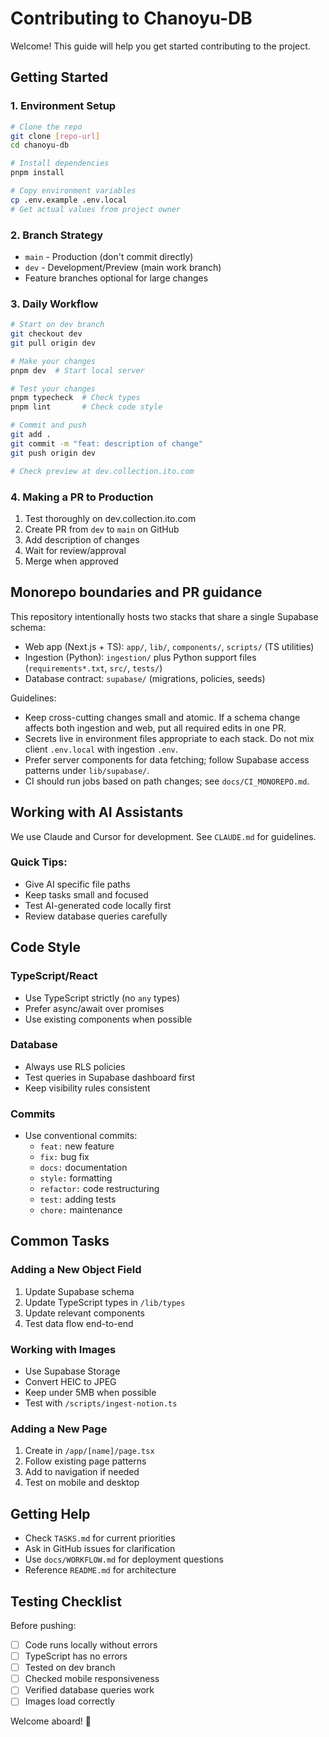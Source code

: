 # Contributing to Chanoyu-DB

Welcome! This guide will help you get started contributing to the project.

## Getting Started

### 1. Environment Setup

```bash
# Clone the repo
git clone [repo-url]
cd chanoyu-db

# Install dependencies
pnpm install

# Copy environment variables
cp .env.example .env.local
# Get actual values from project owner
```

### 2. Branch Strategy

- `main` - Production (don't commit directly)
- `dev` - Development/Preview (main work branch)
- Feature branches optional for large changes

### 3. Daily Workflow

```bash
# Start on dev branch
git checkout dev
git pull origin dev

# Make your changes
pnpm dev  # Start local server

# Test your changes
pnpm typecheck  # Check types
pnpm lint       # Check code style

# Commit and push
git add .
git commit -m "feat: description of change"
git push origin dev

# Check preview at dev.collection.ito.com
```

### 4. Making a PR to Production

1. Test thoroughly on dev.collection.ito.com
2. Create PR from `dev` to `main` on GitHub
3. Add description of changes
4. Wait for review/approval
5. Merge when approved

## Monorepo boundaries and PR guidance

This repository intentionally hosts two stacks that share a single Supabase schema:

- Web app (Next.js + TS): `app/`, `lib/`, `components/`, `scripts/` (TS utilities)
- Ingestion (Python): `ingestion/` plus Python support files (`requirements*.txt`, `src/`, `tests/`)
- Database contract: `supabase/` (migrations, policies, seeds)

Guidelines:
- Keep cross-cutting changes small and atomic. If a schema change affects both ingestion and web, put all required edits in one PR.
- Secrets live in environment files appropriate to each stack. Do not mix client `.env.local` with ingestion `.env`.
- Prefer server components for data fetching; follow Supabase access patterns under `lib/supabase/`.
- CI should run jobs based on path changes; see `docs/CI_MONOREPO.md`.

## Working with AI Assistants

We use Claude and Cursor for development. See `CLAUDE.md` for guidelines.

### Quick Tips:
- Give AI specific file paths
- Keep tasks small and focused
- Test AI-generated code locally first
- Review database queries carefully

## Code Style

### TypeScript/React
- Use TypeScript strictly (no `any` types)
- Prefer async/await over promises
- Use existing components when possible

### Database
- Always use RLS policies
- Test queries in Supabase dashboard first
- Keep visibility rules consistent

### Commits
- Use conventional commits:
  - `feat:` new feature
  - `fix:` bug fix
  - `docs:` documentation
  - `style:` formatting
  - `refactor:` code restructuring
  - `test:` adding tests
  - `chore:` maintenance

## Common Tasks

### Adding a New Object Field
1. Update Supabase schema
2. Update TypeScript types in `/lib/types`
3. Update relevant components
4. Test data flow end-to-end

### Working with Images
- Use Supabase Storage
- Convert HEIC to JPEG
- Keep under 5MB when possible
- Test with `/scripts/ingest-notion.ts`

### Adding a New Page
1. Create in `/app/[name]/page.tsx`
2. Follow existing page patterns
3. Add to navigation if needed
4. Test on mobile and desktop

## Getting Help

- Check `TASKS.md` for current priorities
- Ask in GitHub issues for clarification
- Use `docs/WORKFLOW.md` for deployment questions
- Reference `README.md` for architecture

## Testing Checklist

Before pushing:
- [ ] Code runs locally without errors
- [ ] TypeScript has no errors
- [ ] Tested on dev branch
- [ ] Checked mobile responsiveness
- [ ] Verified database queries work
- [ ] Images load correctly

Welcome aboard! 🍵
